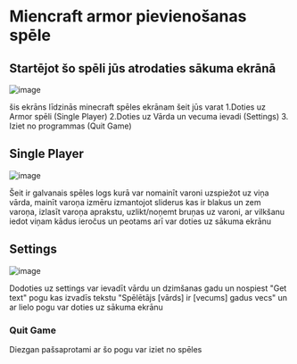 # Miencraft armor pievienošanas spēle

## Startējot šo spēli jūs atrodaties sākuma ekrānā
![image](https://github.com/user-attachments/assets/898305b4-7be2-415e-828a-088c5fc63279)

šis ekrāns līdzinās minecraft spēles ekrānam šeit jūs varat
1.Doties uz Armor spēli (Single Player)
2.Doties uz Vārda un vecuma ievadi (Settings)
3. Iziet no programmas (Quit Game)
## Single Player
![image](https://github.com/user-attachments/assets/42e1e67b-0072-4ea4-8c3e-9eb9139ce01e)

Šeit ir galvanais spēles logs kurā var nomainīt varoni uzspiežot uz viņa vārda, mainīt varoņa izmēru izmantojot sliderus kas ir blakus un zem varoņa,
izlasīt varoņa aprakstu, uzlikt/noņemt bruņas uz varoni, ar vilkšanu iedot viņam kādus ieročus un peotams arī var doties uz sākuma ekrānu 
## Settings
![image](https://github.com/user-attachments/assets/7949be29-c3b0-4925-87f5-d91f84d680da)

Dodoties uz settings var ievadīt vārdu un dzimšanas gadu un nospiest "Get text" pogu kas izvadīs tekstu "Spēlētājs [vārds] ir [vecums] gadus vecs" un ar lielo pogu var doties uz sākuma ekrānu
### Quit Game
Diezgan pašsaprotami ar šo pogu var iziet no spēles
